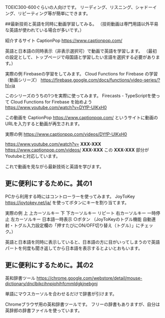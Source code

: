 <!--
title:   日英字幕同時表示で技術と英語を動画学習する。
tags:    CaptionPop,English,Firebase,英語
id:      3d7e3afbb5a89c29bf8d
private: false
-->
TOEIC300-600ぐらいの人向けです。
リーディング、リスニング、シャドーイング、リピーティング等が簡単にできます。

##最新技術と英語を同時に動画学習してみる。
（技術動画は専門用語以外平易な英語が使われている場合が多いです。）

紹介するサイト
CaptionPop
https://www.captionpop.com/

英語と日本語の同時表示（非表示選択可）で動画で英語を学習します。
（最初の設定として、トップページで母国語と学習したい言語を選択する必要があります。）

実際の例
Firebaseの学習をしてみます。
Cloud Functions for Firebase の学習（動画シリーズ）
https://firebase.google.com/docs/functions/video-series/?hl=ja

このシリーズのうちの1つを実際に使ってみます。
Firecasts - TypeScriptを使って Cloud Functions for Firebase を始めよう
https://www.youtube.com/watch?v=DYfP-UIKxH0

この動画を
CaptionPop
https://www.captionpop.com/
というサイトに動画のURLを入力すると動画が再生されます。

実際の例
https://www.captionpop.com/videos/DYfP-UIKxH0

https://www.youtube.com/watch?v= **XXX-XXX**
https://www.captionpop.com/videos/ **XXX-XXX**
この **XXX-XXX** 部分がYoutubeと対応しています。

これで動画を見ながら最新技術と英語を学びます。

## 更に便利にするために。其の1
PCから利用する時にはコントローラーを使ってみます。
JoyToKey
https://joytokey.net/ja/
を使ってボタンにキーを割り当てます。

実際の例
上 上カーソルキー
下 下カーソルキー
リピート 右カーソルキー
一時停止 左カーソルキー
日本語一時表示 ○ボタン
（JoyToKeyのトグル機能 自動連射・トグル入力設定欄の「押すたびにON/OFF切り替え（トグル）」にチェック。）

英語と日本語を同時に表示していると、日本語の方に目がいってしまうので英語パートを何度も聞き返してから日本語を表示するとよいとおもいます。

## 更に便利にするために。其の2
英和辞書ツール
https://chrome.google.com/webstore/detail/mouse-dictionary/dnclbikcihnpjohihfcmmldgkjnebgnj

単語にマウスカーソルを合わせるだけで辞書が引けます。

Chromeブラウザ用の英和辞書ツールです。
フリーの辞書もありますが、自分は英辞郎の辞書ファイルを使っています。